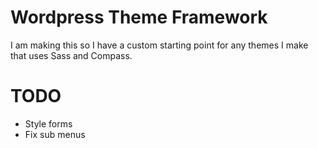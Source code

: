 # Wordpress Theme Framework

I am making this so I have a custom starting point for any themes I make that uses Sass and Compass.

TODO
=====
* Style forms
* Fix sub menus
